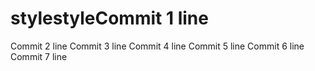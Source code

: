 # stylestyleCommit 1 line
Commit 2 line
Commit 3 line
Commit 4 line
Commit 5 line
Commit 6 line
Commit 7 line
